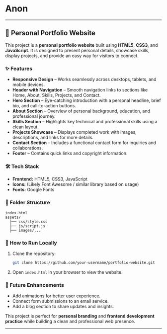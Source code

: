 # Anon

---

## 🎨 Personal Portfolio Website

This project is a **personal portfolio website** built using **HTML5**, **CSS3**, and **JavaScript**. It is designed to present personal details, showcase skills, display projects, and provide an easy way for visitors to connect.

### ✨ Features

* **Responsive Design** – Works seamlessly across desktops, tablets, and mobile devices.
* **Header with Navigation** – Smooth navigation links to sections like Home, About, Skills, Projects, and Contact.
* **Hero Section** – Eye-catching introduction with a personal headline, brief bio, and call-to-action buttons.
* **About Section** – Overview of personal background, education, and professional journey.
* **Skills Section** – Highlights key technical and professional skills using a clean layout.
* **Projects Showcase** – Displays completed work with images, descriptions, and links for more details.
* **Contact Section** – Includes a functional contact form for inquiries and collaborations.
* **Footer** – Contains quick links and copyright information.

### 🛠 Tech Stack

* **Frontend:** HTML5, CSS3, JavaScript
* **Icons:** (Likely Font Awesome / similar library based on usage)
* **Fonts:** Google Fonts

### 📂 Folder Structure

```
index.html
assets/
  ├── css/style.css
  ├── js/script.js
  ├── images/...
```

### 🚀 How to Run Locally

1. Clone the repository:

   ```bash
   git clone https://github.com/your-username/portfolio-website.git
   ```
2. Open `index.html` in your browser to view the website.

### 📌 Future Enhancements

* Add animations for better user experience.
* Connect form submissions to an email service.
* Add a blog section to share updates and insights.

This project is perfect for **personal branding** and **frontend development practice** while building a clean and professional web presence.

---

